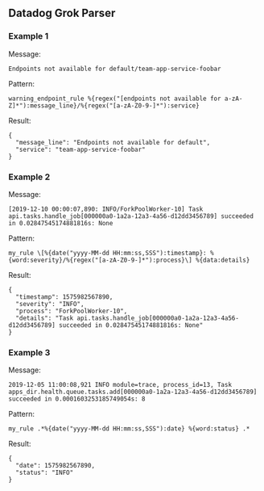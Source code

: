 Datadog Grok Parser
-------------------

### Example 1

Message:

    Endpoints not available for default/team-app-service-foobar

Pattern:

    warning_endpoint_rule %{regex("[endpoints not available for a-zA-Z]*"):message_line}/%{regex("[a-zA-Z0-9-]*"):service}

Result:

    {
      "message_line": "Endpoints not available for default",
      "service": "team-app-service-foobar"
    }

### Example 2

Message:

    [2019-12-10 00:00:07,890: INFO/ForkPoolWorker-10] Task api.tasks.handle_job[000000a0-1a2a-12a3-4a56-d12dd3456789] succeeded in 0.02847545174881816s: None

Pattern:

    my_rule \[%{date("yyyy-MM-dd HH:mm:ss,SSS"):timestamp}: %{word:severity}/%{regex("[a-zA-Z0-9-]*"):process}\] %{data:details}

Result:

    {
      "timestamp": 1575982567890,
      "severity": "INFO",
      "process": "ForkPoolWorker-10",
      "details": "Task api.tasks.handle_job[000000a0-1a2a-12a3-4a56-d12dd3456789] succeeded in 0.02847545174881816s: None"
    }

### Example 3

Message:

    2019-12-05 11:00:08,921 INFO module=trace, process_id=13, Task apps_dir.health.queue.tasks.add[000000a0-1a2a-12a3-4a56-d12dd3456789] succeeded in 0.0001603253185749054s: 8

Pattern:

    my_rule .*%{date("yyyy-MM-dd HH:mm:ss,SSS"):date} %{word:status} .*

Result:

    {
      "date": 1575982567890,
      "status": "INFO" 
    }
